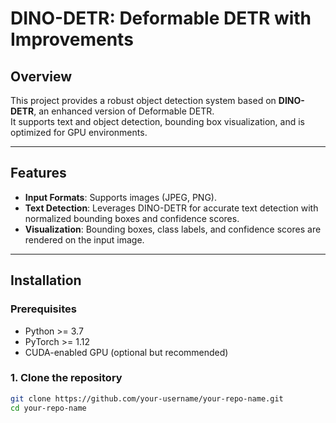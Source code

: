 # DINO-DETR: Deformable DETR with Improvements

## Overview
This project provides a robust object detection system based on **DINO-DETR**, an enhanced version of Deformable DETR.  
It supports text and object detection, bounding box visualization, and is optimized for GPU environments.

---

## Features
- **Input Formats**: Supports images (JPEG, PNG).
- **Text Detection**: Leverages DINO-DETR for accurate text detection with normalized bounding boxes and confidence scores.
- **Visualization**: Bounding boxes, class labels, and confidence scores are rendered on the input image.

---

## Installation

### **Prerequisites**
- Python >= 3.7
- PyTorch >= 1.12
- CUDA-enabled GPU (optional but recommended)

### **1. Clone the repository**
```bash
git clone https://github.com/your-username/your-repo-name.git
cd your-repo-name